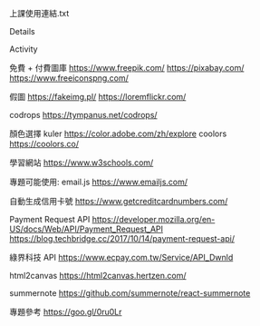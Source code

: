 上課使用連結.txt

Details

Activity


免費 + 付費圖庫
https://www.freepik.com/
https://pixabay.com/
https://www.freeiconspng.com/

假圖
https://fakeimg.pl/
https://loremflickr.com/

codrops
https://tympanus.net/codrops/

顏色選擇
kuler
https://color.adobe.com/zh/explore
coolors
https://coolors.co/

學習網站
https://www.w3schools.com/

專題可能使用: 
email.js
https://www.emailjs.com/

自動生成信用卡號
https://www.getcreditcardnumbers.com/

Payment Request API
https://developer.mozilla.org/en-US/docs/Web/API/Payment_Request_API
https://blog.techbridge.cc/2017/10/14/payment-request-api/

綠界科技 API
https://www.ecpay.com.tw/Service/API_Dwnld

html2canvas
https://html2canvas.hertzen.com/

summernote
https://github.com/summernote/react-summernote

專題參考
https://goo.gl/0ru0Lr